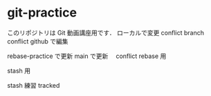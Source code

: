# git-practice

このリポジトリは Git 動画講座用です．
ローカルで変更
conflict branch
conflict github で編集

rebase-practice で更新
main で更新　 conflict
rebase 用

stash 用

stash 練習 tracked
